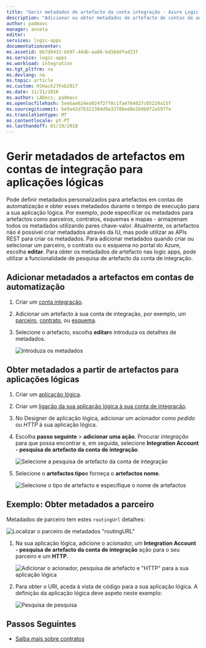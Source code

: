 ```yaml
---
title: "Gerir metadados de artefacto da conta integração - Azure Logic Apps | Microsoft Docs"
description: "Adicionar ou obter metadados de artefacto de contas de automatização do Azure Logic Apps"
author: padmavc
manager: anneta
editor: 
services: logic-apps
documentationcenter: 
ms.assetid: bb7d9432-b697-44db-aa88-bd16ddfad23f
ms.service: logic-apps
ms.workload: integration
ms.tgt_pltfrm: na
ms.devlang: na
ms.topic: article
ms.custom: H1Hack27Feb2017
ms.date: 11/21/2016
ms.author: LADocs; padmavc
ms.openlocfilehash: 5eebae624ea024f2ff8c1fa4764027c05220a15f
ms.sourcegitcommit: be9a42d7b321304d9a33786ed8e2b9b972a5977e
ms.translationtype: MT
ms.contentlocale: pt-PT
ms.lasthandoff: 01/19/2018
---
```

# <a name="manage-artifact-metadata-in-integration-accounts-for-logic-apps"></a>Gerir metadados de artefactos em contas de integração para aplicações lógicas

Pode definir metadados personalizados para artefactos em contas de automatização e obter esses metadados durante o tempo de execução para a sua aplicação lógica. Por exemplo, pode especificar os metadados para artefactos como parceiros, contratos, esquemas e mapas - armazenam todos os metadados utilizando pares chave-valor. Atualmente, os artefactos não é possível criar metadados através da IU, mas pode utilizar as APIs REST para criar os metadados. Para adicionar metadados quando criar ou selecionar um parceiro, o contrato ou o esquema no portal do Azure, escolha **editar**. Para obter os metadados de artefacto nas logic apps, pode utilizar a funcionalidade de pesquisa de artefacto da conta de integração.

## <a name="add-metadata-to-artifacts-in-integration-accounts"></a>Adicionar metadados a artefactos em contas de automatização

1. Criar um [conta integração](logic-apps-enterprise-integration-create-integration-account.md).

2. Adicionar um artefacto à sua conta de integração, por exemplo, um [parceiro](logic-apps-enterprise-integration-partners.md#how-to-create-a-partner), [contrato](logic-apps-enterprise-integration-agreements.md#how-to-create-agreements), ou [esquema](logic-apps-enterprise-integration-schemas.md).

3.  Selecione o artefacto, escolha **editar**e introduza os detalhes de metadados.

    ![Introduza os metadados](media/logic-apps-enterprise-integration-metadata/image1.png)

## <a name="retrieve-metadata-from-artifacts-for-logic-apps"></a>Obter metadados a partir de artefactos para aplicações lógicas

1. Criar um [aplicação lógica](quickstart-create-first-logic-app-workflow.md).

2. Criar um [ligação da sua aplicação lógica à sua conta de integração](logic-apps-enterprise-integration-create-integration-account.md#link-an-integration-account-to-a-logic-app). 

3. No Designer de aplicação lógica, adicionar um acionador como *pedido* ou *HTTP* à sua aplicação lógica.

4.  Escolha **passo seguinte** > **adicionar uma ação**. Procurar *integração* para que possa encontrar e, em seguida, selecione **Integration Account - pesquisa de artefacto da conta de integração**.

    ![Selecione a pesquisa de artefacto da conta de integração](media/logic-apps-enterprise-integration-metadata/image2.png)

5. Selecione o **artefactos tipo**e forneça o **artefactos nome**.

    ![Selecione o tipo de artefacto e especifique o nome de artefactos](media/logic-apps-enterprise-integration-metadata/image3.png)

## <a name="example-retrieve-partner-metadata"></a>Exemplo: Obter metadados a parceiro

Metadados de parceiro tem estes `routingUrl` detalhes:

![Localizar o parceiro de metadados "routingURL"](media/logic-apps-enterprise-integration-metadata/image6.png)

1. Na sua aplicação lógica, adicione o acionador, um **Integration Account - pesquisa de artefacto da conta de integração** ação para o seu parceiro e um **HTTP**.

    ![Adicionar o acionador, pesquisa de artefacto e "HTTP" para a sua aplicação lógica](media/logic-apps-enterprise-integration-metadata/image4.png)

2. Para obter o URI, aceda à vista de código para a sua aplicação lógica. A definição da aplicação lógica deve aspeto neste exemplo:

    ![Pesquisa de pesquisa](media/logic-apps-enterprise-integration-metadata/image5.png)


## <a name="next-steps"></a>Passos Seguintes
* [Saiba mais sobre contratos](logic-apps-enterprise-integration-agreements.md "Saiba mais sobre contratos de integração do enterprise")  
